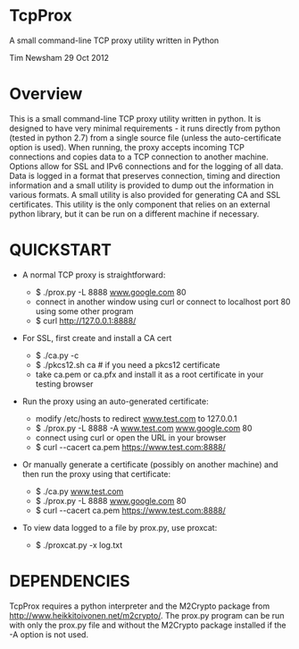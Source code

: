 TcpProx
=======

A small command-line TCP proxy utility written in Python

Tim Newsham <tim at isecpartners dot com>
29 Oct 2012



Overview
=======

This is a small command-line TCP proxy utility written in python.
It is designed to have very minimal requirements - it runs
directly from python (tested in python 2.7) from a single source
file (unless the auto-certificate option is used). When running, 
the proxy accepts incoming TCP connections and copies data to a TCP 
connection to another machine.  Options allow for SSL and IPv6 
connections and for the logging of all data.  Data is logged in 
a format that preserves connection, timing and direction 
information and a small utility is provided to dump out the 
information in various formats. A small utility is also provided 
for generating CA and SSL certificates. This utility is the only 
component that relies on an external python library, but it can 
be run on a different machine if necessary.


QUICKSTART
=======

- A normal TCP proxy is straightforward:
   - $ ./prox.py -L 8888 www.google.com 80
   - connect in another window using curl
     or connect to localhost port 80 using some other program
   - $ curl http://127.0.0.1:8888/

- For SSL, first create and install a CA cert
   - $ ./ca.py -c
   - $ ./pkcs12.sh ca      # if you need a pkcs12 certificate
   - take ca.pem or ca.pfx and install it as a root
     certificate in your testing browser

- Run the proxy using an auto-generated certificate:
   - modify /etc/hosts to redirect www.test.com to 127.0.0.1
   - $ ./prox.py -L 8888 -A www.test.com www.google.com 80
   - connect using curl or open the URL in your browser
   - $ curl --cacert ca.pem https://www.test.com:8888/


- Or manually generate a certificate (possibly on another machine)
  and then run the proxy using that certificate:
   - $ ./ca.py www.test.com
   - $ ./prox.py -L 8888 www.google.com 80
   - $ curl --cacert ca.pem https://www.test.com:8888/

- To view data logged to a file by prox.py, use proxcat:
   - $ ./proxcat.py -x log.txt


DEPENDENCIES
=======

TcpProx requires a python interpreter and the M2Crypto package
from http://www.heikkitoivonen.net/m2crypto/. The prox.py
program can be run with only the prox.py file and without the
M2Crypto package installed if the -A option is not used.


